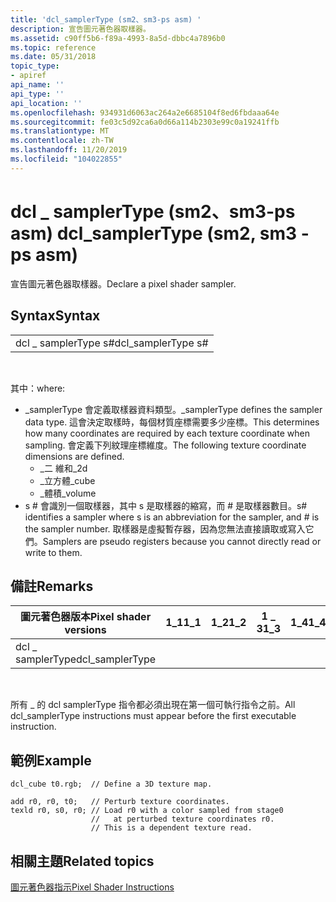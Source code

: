 ```yaml
---
title: 'dcl_samplerType (sm2、sm3-ps asm) '
description: 宣告圖元著色器取樣器。
ms.assetid: c90ff5b6-f89a-4993-8a5d-dbbc4a7896b0
ms.topic: reference
ms.date: 05/31/2018
topic_type:
- apiref
api_name: ''
api_type: ''
api_location: ''
ms.openlocfilehash: 934931d6063ac264a2e6685104f8ed6fbdaaa64e
ms.sourcegitcommit: fe03c5d92ca6a0d66a114b2303e99c0a19241ffb
ms.translationtype: MT
ms.contentlocale: zh-TW
ms.lasthandoff: 11/20/2019
ms.locfileid: "104022855"
---
```

# <a name="dcl_samplertype-sm2-sm3---ps-asm"></a><span data-ttu-id="3f706-103">dcl \_ samplerType (sm2、sm3-ps asm) </span><span class="sxs-lookup"><span data-stu-id="3f706-103">dcl\_samplerType (sm2, sm3 - ps asm)</span></span>

<span data-ttu-id="3f706-104">宣告圖元著色器取樣器。</span><span class="sxs-lookup"><span data-stu-id="3f706-104">Declare a pixel shader sampler.</span></span>

## <a name="syntax"></a><span data-ttu-id="3f706-105">Syntax</span><span class="sxs-lookup"><span data-stu-id="3f706-105">Syntax</span></span>



|                      |
|----------------------|
| <span data-ttu-id="3f706-106">dcl \_ samplerType s\#</span><span class="sxs-lookup"><span data-stu-id="3f706-106">dcl\_samplerType s\#</span></span> |



 

<span data-ttu-id="3f706-107">其中：</span><span class="sxs-lookup"><span data-stu-id="3f706-107">where:</span></span>

-   <span data-ttu-id="3f706-108">\_samplerType 會定義取樣器資料類型。</span><span class="sxs-lookup"><span data-stu-id="3f706-108">\_samplerType defines the sampler data type.</span></span> <span data-ttu-id="3f706-109">這會決定取樣時，每個材質座標需要多少座標。</span><span class="sxs-lookup"><span data-stu-id="3f706-109">This determines how many coordinates are required by each texture coordinate when sampling.</span></span> <span data-ttu-id="3f706-110">會定義下列紋理座標維度。</span><span class="sxs-lookup"><span data-stu-id="3f706-110">The following texture coordinate dimensions are defined.</span></span>
    -   <span data-ttu-id="3f706-111">\_二 維和</span><span class="sxs-lookup"><span data-stu-id="3f706-111">\_2d</span></span>
    -   <span data-ttu-id="3f706-112">\_立方體</span><span class="sxs-lookup"><span data-stu-id="3f706-112">\_cube</span></span>
    -   <span data-ttu-id="3f706-113">\_體積</span><span class="sxs-lookup"><span data-stu-id="3f706-113">\_volume</span></span>
-   <span data-ttu-id="3f706-114">s \# 會識別一個取樣器，其中 s 是取樣器的縮寫，而 \# 是取樣器數目。</span><span class="sxs-lookup"><span data-stu-id="3f706-114">s\# identifies a sampler where s is an abbreviation for the sampler, and \# is the sampler number.</span></span> <span data-ttu-id="3f706-115">取樣器是虛擬暫存器，因為您無法直接讀取或寫入它們。</span><span class="sxs-lookup"><span data-stu-id="3f706-115">Samplers are pseudo registers because you cannot directly read or write to them.</span></span>

## <a name="remarks"></a><span data-ttu-id="3f706-116">備註</span><span class="sxs-lookup"><span data-stu-id="3f706-116">Remarks</span></span>



| <span data-ttu-id="3f706-117">圖元著色器版本</span><span class="sxs-lookup"><span data-stu-id="3f706-117">Pixel shader versions</span></span> | <span data-ttu-id="3f706-118">1\_1</span><span class="sxs-lookup"><span data-stu-id="3f706-118">1\_1</span></span> | <span data-ttu-id="3f706-119">1\_2</span><span class="sxs-lookup"><span data-stu-id="3f706-119">1\_2</span></span> | <span data-ttu-id="3f706-120">1 \_ 3</span><span class="sxs-lookup"><span data-stu-id="3f706-120">1\_3</span></span> | <span data-ttu-id="3f706-121">1\_4</span><span class="sxs-lookup"><span data-stu-id="3f706-121">1\_4</span></span> | <span data-ttu-id="3f706-122">2 \_ 0</span><span class="sxs-lookup"><span data-stu-id="3f706-122">2\_0</span></span> | <span data-ttu-id="3f706-123">2 \_ x</span><span class="sxs-lookup"><span data-stu-id="3f706-123">2\_x</span></span> | <span data-ttu-id="3f706-124">2個 \_ sw</span><span class="sxs-lookup"><span data-stu-id="3f706-124">2\_sw</span></span> | <span data-ttu-id="3f706-125">3 \_ 0</span><span class="sxs-lookup"><span data-stu-id="3f706-125">3\_0</span></span> | <span data-ttu-id="3f706-126">3個 \_ sw</span><span class="sxs-lookup"><span data-stu-id="3f706-126">3\_sw</span></span> |
|-----------------------|------|------|------|------|------|------|-------|------|-------|
| <span data-ttu-id="3f706-127">dcl \_ samplerType</span><span class="sxs-lookup"><span data-stu-id="3f706-127">dcl\_samplerType</span></span>      |      |      |      |      | <span data-ttu-id="3f706-128">x</span><span class="sxs-lookup"><span data-stu-id="3f706-128">x</span></span>    | <span data-ttu-id="3f706-129">x</span><span class="sxs-lookup"><span data-stu-id="3f706-129">x</span></span>    | <span data-ttu-id="3f706-130">x</span><span class="sxs-lookup"><span data-stu-id="3f706-130">x</span></span>     | <span data-ttu-id="3f706-131">x</span><span class="sxs-lookup"><span data-stu-id="3f706-131">x</span></span>    | <span data-ttu-id="3f706-132">x</span><span class="sxs-lookup"><span data-stu-id="3f706-132">x</span></span>     |



 

<span data-ttu-id="3f706-133">所有 \_ 的 dcl samplerType 指令都必須出現在第一個可執行指令之前。</span><span class="sxs-lookup"><span data-stu-id="3f706-133">All dcl\_samplerType instructions must appear before the first executable instruction.</span></span>

## <a name="example"></a><span data-ttu-id="3f706-134">範例</span><span class="sxs-lookup"><span data-stu-id="3f706-134">Example</span></span>


```
dcl_cube t0.rgb;  // Define a 3D texture map.

add r0, r0, t0;   // Perturb texture coordinates. 
texld r0, s0, r0; // Load r0 with a color sampled from stage0
                  //   at perturbed texture coordinates r0.
                  // This is a dependent texture read.
```



## <a name="related-topics"></a><span data-ttu-id="3f706-135">相關主題</span><span class="sxs-lookup"><span data-stu-id="3f706-135">Related topics</span></span>

<dl> <dt>

[<span data-ttu-id="3f706-136">圖元著色器指示</span><span class="sxs-lookup"><span data-stu-id="3f706-136">Pixel Shader Instructions</span></span>](dx9-graphics-reference-asm-ps-instructions.md)
</dt> </dl>

 

 




